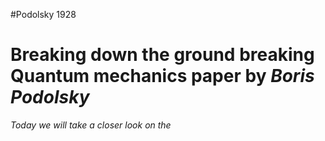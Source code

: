 #Podolsky 1928

# Breaking down the ground breaking Quantum mechanics paper by <em>Boris Podolsky<em>

Today we will take a closer look on the 